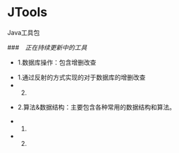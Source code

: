 # JTools
Java工具包

###　*正在持续更新中的工具*
- 1.数据库操作：包含增删改查
 + 1.通过反射的方式实现的对于数据库的增删改查
 + 2.
- 2.算法&数据结构：主要包含各种常用的数据结构和算法。
 + 1.
 + 2.
